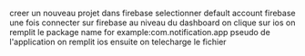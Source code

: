 creer un nouveau projet dans firebase
selectionner default account firebase
une fois connecter sur firebase
au niveau du dashboard on clique sur ios on remplit le package name
for example:com.notification.app
pseudo de l'application on remplit ios 
ensuite on telecharge le fichier